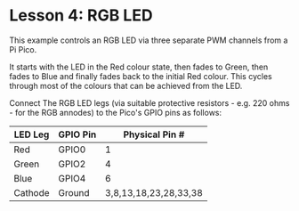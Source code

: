 # Lesson 4: RGB LED

This example controls an RGB LED via three separate PWM channels from a Pi Pico.

It starts with the LED in the Red colour state, then fades to Green, then fades to Blue and finally fades back to the initial Red colour. This cycles through most of the colours that can be achieved from the LED.

Connect The RGB LED legs (via suitable protective resistors - e.g. 220 ohms - for the RGB annodes) to the Pico's GPIO pins as follows:

| LED Leg | GPIO Pin | Physical Pin # |
|-|-|-|
| Red | GPIO0 | 1 |
| Green | GPIO2 | 4 |
| Blue | GPIO4 | 6 |
| Cathode | Ground | 3,8,13,18,23,28,33,38 |
